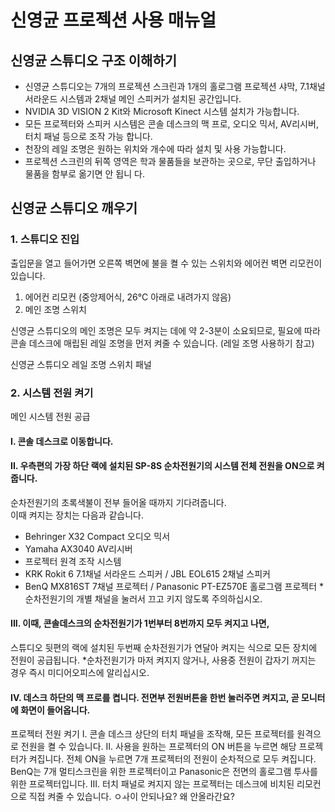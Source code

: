 # 신영균 프로젝션 사용 매뉴얼
## 신영균 스튜디오 구조 이해하기
- 신영균 스튜디오는 7개의 프로젝션 스크린과 1개의 홀로그램 프로젝션 샤막, 7.1채널 서라운드 시스템과 2채널
  메인 스피커가 설치된 공간입니다.
- NVIDIA 3D VISION 2 Kit와 Microsoft Kinect 시스템 설치가 가능합니다.
- 모든 프로젝터와 스피커 시스템은 콘솔 데스크의 맥 프로, 오디오 믹서, AV리시버, 터치 패널 등으로 조작 가능
  합니다.
- 천장의 레일 조명은 원하는 위치와 개수에 따라 설치 및 사용 가능합니다.
- 프로젝션 스크린의 뒤쪽 영역은 학과 물품들을 보관하는 곳으로, 무단 출입하거나 물품을 함부로 옮기면 안 됩니
  다.

## 신영균 스튜디오 깨우기

### 1. 스튜디오 진입
출입문을 열고 들어가면 오른쪽 벽면에 불을 켤 수 있는 스위치와 에어컨 벽면 리모컨이 있습니다.

1. 에어컨 리모컨 (중앙제어식, 26°C 아래로 내려가지 않음)
2. 메인 조명 스위치

신영균 스튜디오의 메인 조명은 모두 켜지는 데에 약 2-3분이 소요되므로, 필요에 따라 콘솔 데스크에 매립된 레일
조명을 먼저 켜줄 수 있습니다. (레일 조명 사용하기 참고)

신영균 스튜디오 레일 조명 스위치 패널

### 2. 시스템 전원 켜기

메인 시스템 전원 공급
#### I. 콘솔 데스크로 이동합니다.
#### II. 우측편의 가장 하단 랙에 설치된 SP-8S 순차전원기의 시스템 전체 전원을 ON으로 켜줍니다.
순차전원기의 초록색불이 전부 들어올 때까지 기다려줍니다.
<br> 이때 켜지는 장치는 다음과 같습니다.
- Behringer X32 Compact 오디오 믹서
- Yamaha AX3040 AV리시버
- 프로젝터 원격 조작 시스템
- KRK Rokit 6 7.1채널 서라운드 스피커 / JBL EOL615 2채널 스피커
- BenQ MX816ST 7채널 프로젝터 / Panasonic PT-EZ570E 홀로그램 프로젝터
  *순차전원기의 개별 채널을 눌러서 끄고 키지 않도록 주의하십시오.
#### III. 이때, 콘솔데스크의 순차전원기가 1번부터 8번까지 모두 켜지고 나면,
  스튜디오 뒷편의 랙에 설치된 두번째 순차전원기가 연달아 켜지는 식으로 모든 장치에 전원이 공급됩니다.
  *순차전원기가 마저 켜지지 않거나, 사용중 전원이 갑자기 꺼지는 경우 즉시 미디어오피스에 알리십시오.
#### IV. 데스크 하단의 맥 프로를 켭니다. 전면부 전원버튼을 한번 눌러주면 켜지고, 곧 모니터에 화면이 들어옵니다.

프로젝터 전원 켜기
I. 콘솔 데스크 상단의 터치 패널을 조작해, 모든 프로젝터를 원격으로 전원을 켤 수 있습니다.
II. 사용을 원하는 프로젝터의 ON 버튼을 누르면 해당 프로젝터가 켜집니다.
전체 ON을 누르면 7개 프로젝터의 전원이 순차적으로 모두 켜집니다.
BenQ는 7개 멀티스크린을 위한 프로젝터이고 Panasonic은 전면의 홀로그램 투사를 위한 프로젝터입니다.
III. 터치 패널로 켜지지 않는 프로젝터는 데스크에 비치된 리모컨으로 직접 켜줄 수 있습니다.
ㅇㅘ이 안되나요? 왜 안올라간요?
